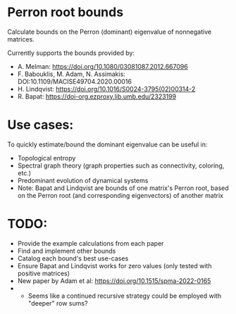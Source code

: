 # Perron root bounds
Calculate bounds on the Perron (dominant) eigenvalue of nonnegative matrices.

Currently supports the bounds provided by:
- A. Melman: https://doi.org/10.1080/03081087.2012.667096
- F. Babouklis, M. Adam, N. Assimakis: DOI:10.1109/MACISE49704.2020.00016
- H. Lindqvist: https://doi.org/10.1016/S0024-3795(02)00314-2
- R. Bapat: https://doi-org.ezproxy.lib.umb.edu/2323199

# Use cases:
To quickly estimate/bound the dominant eigenvalue can be useful in:
- Topological entropy
- Spectral graph theory (graph properties such as connectivity, coloring, etc.)
- Predominant evolution of dynamical systems 
- Note: Bapat and Lindqvist are bounds of one matrix's Perron root, based on the Perron root (and corresponding eigenvectors) of another matrix

# TODO:
- Provide the example calculations from each paper
- Find and implement other bounds
- Catalog each bound's best use-cases
- Ensure Bapat and Lindqvist works for zero values (only tested with positive matrices)
- New paper by Adam et al: https://doi.org/10.1515/spma-2022-0165
- - Seems like a continued recursive strategy could be employed with "deeper" row sums?
